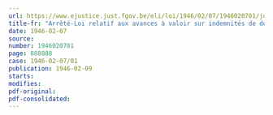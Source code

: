 ```yaml
---
url: https://www.ejustice.just.fgov.be/eli/loi/1946/02/07/1946020701/justel
title-fr: "Arrêté-Loi relatif aux avances à valoir sur indemnités de dommages de guerre (abrogé par L 06-01-1950, art. 6)"
date: 1946-02-07
source:
number: 1946020701
page: 888888
case: 1946-02-07/01
publication: 1946-02-09
starts:
modifies:
pdf-original:
pdf-consolidated:
---
```


